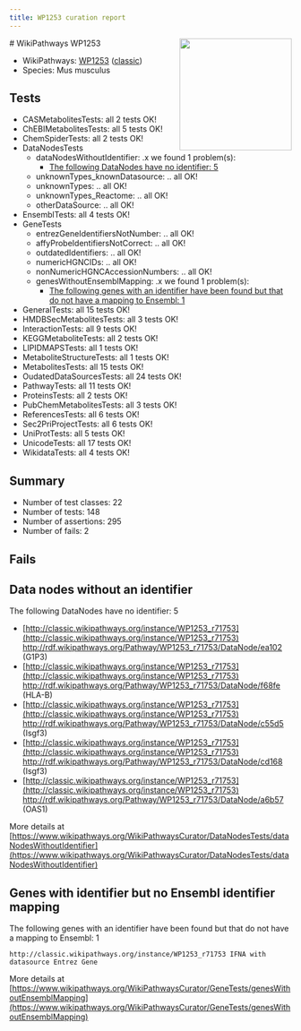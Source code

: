 ```yaml
---
title: WP1253 curation report
---
```


<img style="float: right; width: 200px" src="https://upload.wikimedia.org/wikipedia/commons/thumb/8/83/Wplogo_with_text_500.png/640px-Wplogo_with_text_500.png" />
# WikiPathways WP1253

* WikiPathways: [WP1253](https://wikipathways.org/pathways/WP1253) ([classic](https://classic.wikipathways.org/instance/WP1253))
* Species: Mus musculus
## Tests
* CASMetabolitesTests: all 2 tests OK!
* ChEBIMetabolitesTests: all 5 tests OK!
* ChemSpiderTests: all 2 tests OK!
* DataNodesTests
    * dataNodesWithoutIdentifier: .x we found 1 problem(s):
        * [The following DataNodes have no identifier: 5](#d2d32fa4)
    * unknownTypes_knownDatasource: .. all OK!
    * unknownTypes: .. all OK!
    * unknownTypes_Reactome: .. all OK!
    * otherDataSource: .. all OK!
* EnsemblTests: all 4 tests OK!
* GeneTests
    * entrezGeneIdentifiersNotNumber: .. all OK!
    * affyProbeIdentifiersNotCorrect: .. all OK!
    * outdatedIdentifiers: .. all OK!
    * numericHGNCIDs: .. all OK!
    * nonNumericHGNCAccessionNumbers: .. all OK!
    * genesWithoutEnsemblMapping: .x we found 1 problem(s):
        * [The following genes with an identifier have been found but that do not have a mapping to Ensembl: 1](#40286d83)
* GeneralTests: all 15 tests OK!
* HMDBSecMetabolitesTests: all 3 tests OK!
* InteractionTests: all 9 tests OK!
* KEGGMetaboliteTests: all 2 tests OK!
* LIPIDMAPSTests: all 1 tests OK!
* MetaboliteStructureTests: all 1 tests OK!
* MetabolitesTests: all 15 tests OK!
* OudatedDataSourcesTests: all 24 tests OK!
* PathwayTests: all 11 tests OK!
* ProteinsTests: all 2 tests OK!
* PubChemMetabolitesTests: all 3 tests OK!
* ReferencesTests: all 6 tests OK!
* Sec2PriProjectTests: all 6 tests OK!
* UniProtTests: all 5 tests OK!
* UnicodeTests: all 17 tests OK!
* WikidataTests: all 4 tests OK!


## Summary

* Number of test classes: 22
* Number of tests: 148
* Number of assertions: 295
* Number of fails: 2

## Fails

<a name="d2d32fa4" />

## Data nodes without an identifier

The following DataNodes have no identifier: 5

* [http://classic.wikipathways.org/instance/WP1253_r71753](http://classic.wikipathways.org/instance/WP1253_r71753) http://rdf.wikipathways.org/Pathway/WP1253_r71753/DataNode/ea102 (G1P3)
* [http://classic.wikipathways.org/instance/WP1253_r71753](http://classic.wikipathways.org/instance/WP1253_r71753) http://rdf.wikipathways.org/Pathway/WP1253_r71753/DataNode/f68fe (HLA-B)
* [http://classic.wikipathways.org/instance/WP1253_r71753](http://classic.wikipathways.org/instance/WP1253_r71753) http://rdf.wikipathways.org/Pathway/WP1253_r71753/DataNode/c55d5 (Isgf3)
* [http://classic.wikipathways.org/instance/WP1253_r71753](http://classic.wikipathways.org/instance/WP1253_r71753) http://rdf.wikipathways.org/Pathway/WP1253_r71753/DataNode/cd168 (Isgf3)
* [http://classic.wikipathways.org/instance/WP1253_r71753](http://classic.wikipathways.org/instance/WP1253_r71753) http://rdf.wikipathways.org/Pathway/WP1253_r71753/DataNode/a6b57 (OAS1)


More details at [https://www.wikipathways.org/WikiPathwaysCurator/DataNodesTests/dataNodesWithoutIdentifier](https://www.wikipathways.org/WikiPathwaysCurator/DataNodesTests/dataNodesWithoutIdentifier)

<a name="40286d83" />

## Genes with identifier but no Ensembl identifier mapping

The following genes with an identifier have been found but that do not have a mapping to Ensembl: 1
```
http://classic.wikipathways.org/instance/WP1253_r71753 IFNA with datasource Entrez Gene
```

More details at [https://www.wikipathways.org/WikiPathwaysCurator/GeneTests/genesWithoutEnsemblMapping](https://www.wikipathways.org/WikiPathwaysCurator/GeneTests/genesWithoutEnsemblMapping)

